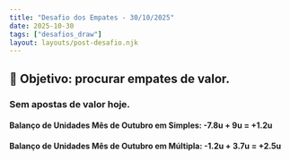 ```yaml
---
title: "Desafio dos Empates - 30/10/2025"
date: 2025-10-30
tags: ["desafios_draw"]
layout: layouts/post-desafio.njk
---
```


## 🎯 Objetivo: procurar empates de valor.

### Sem apostas de valor hoje.

#### Balanço de Unidades Mês de Outubro em Simples: -7.8u + 9u = +1.2u
#### Balanço de Unidades Mês de Outubro em Múltipla: -1.2u + 3.7u = +2.5u